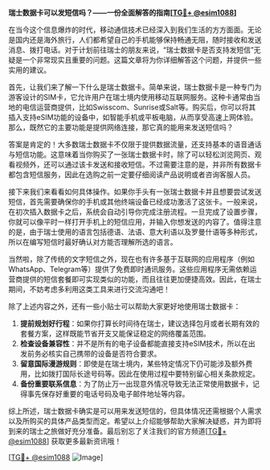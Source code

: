 **瑞士数据卡可以发短信吗？——一份全面解答的指南[[TG💪+ @esim1088](https://t.me/s/esim1088)]**

在当今这个信息爆炸的时代，移动通信技术已经深入到我们生活的方方面面。无论是国内还是海外旅行，人们都希望自己的手机能够保持畅通无阻，随时接收和发送消息、拨打电话。对于计划前往瑞士的朋友来说，“瑞士数据卡是否支持发短信”无疑是一个非常现实且重要的问题。这篇文章将为你详细解答这个问题，并提供一些实用的建议。

首先，让我们来了解一下什么是瑞士数据卡。简单来说，瑞士数据卡是一种专门为游客设计的SIM卡，它允许用户在瑞士境内使用移动互联网服务。这种卡通常由当地的电信运营商提供，比如Swisscom、Sunrise或Salt等。购买后，你可以将其插入支持eSIM功能的设备中，如智能手机或平板电脑，从而享受高速上网体验。那么，既然它的主要功能是提供网络连接，那它真的能用来发送短信吗？

答案是肯定的！大多数瑞士数据卡不仅限于提供数据流量，还支持基本的语音通话与短信功能。这意味着当你购买了一张瑞士数据卡时，除了可以轻松浏览网页、观看视频外，还可以通过该卡发送和接收短信。不过需要注意的是，并非所有数据卡都包含短信服务，因此在选购之前一定要仔细阅读产品说明或者咨询客服人员。

接下来我们来看看如何具体操作。如果你手头有一张瑞士数据卡并且想要尝试发送短信，首先需要确保你的手机或其他终端设备已经成功激活了这张卡。一般来说，在初次插入数据卡之后，系统会自动引导你完成注册流程。一旦完成了设置步骤，你就可以像平时一样打开手机上的短信应用，并输入你想发送的内容了。值得注意的是，由于瑞士使用的语言包括德语、法语、意大利语以及罗曼什语等多种形式，所以在编写短信时最好确认对方能否理解所选的语言。

当然啦，除了传统的文字短信之外，现在也有许多基于互联网的应用程序（例如WhatsApp、Telegram等）提供了免费即时通讯服务。这些应用程序无需依赖运营商提供的短信套餐即可实现类似的功能，而且往往更加便捷高效。因此，在瑞士期间，不妨考虑多利用这类工具来进行交流沟通吧！

除了上述内容之外，还有一些小贴士可以帮助大家更好地使用瑞士数据卡：

1. **提前规划好行程**：如果你打算长时间待在瑞士，建议选择包月或者长期有效的套餐方案，这样既能节省开支又能保证稳定的网络覆盖范围。
2. **检查设备兼容性**：并不是所有的电子设备都能直接支持eSIM技术，所以在出发前务必核实自己携带的设备是否符合要求。
3. **留意国际漫游规则**：即使是在瑞士境内，某些特定情况下仍可能涉及额外费用，比如拨打国际长途号码等。因此在使用过程中要特别留心相关条款规定。
4. **备份重要联系信息**：为了防止万一出现意外情况导致无法正常使用数据卡，记得事先保存好重要的电话号码及电子邮件地址等内容。

综上所述，瑞士数据卡确实是可以用来发送短信的，但具体情况还需根据个人需求以及所购买的具体产品类型而定。希望以上介绍能够帮助大家解决疑惑，并为即将到来的瑞士之旅做好充分准备。最后别忘了关注我们的官方频道[[TG💪+ @esim1088](https://t.me/s/esim1088)] 获取更多最新资讯哦！

[[TG💪+ @esim1088](https://t.me/s/esim1088) ![Image](https://i.postimg.cc/4NQfJmqS/Snipaste-2025-05-13-00-14-12.png)]